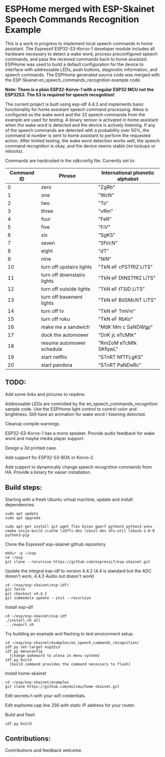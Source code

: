 # ESPHome merged with ESP-Skainet Speech Commands Recognition Example

This is a work in progress to implement local speech commands in home assistant.  The Espressif ESP32-S3-Korvo-1 developer module includes all hardware necessary to detect a wake word, process preconfigured speech commands, and pass the received commands back to home assistant.  ESPHome was used to build a default configuration for the device to interface with addressable LEDs, push buttons, diagnostic information, and speech commands.   The ESPHome generated source code was merged with the ESP-Skainet en_speech_commands_recognition example code.

**Note: There is a plain ESP32-Korvo-1 with a regular ESP32 MCU not the ESP32S3.  The S3 is required for speech recognition!**

The current project is built using esp-idf 4.4.3 and implements basic functionality for home assistant speech command  processing.  Alexa is configured as the wake word and the 32 speech commands from the example are used for testing.  A binary sensor is activated in home assistant when the wake word is detected and the device is actively listening.  If any of the speech commands are detected with a probability over 50%, the command id number is sent to home assistant to perform the requested action.  After limited testing, the wake word detection works well, the speech command recognition is okay, and the device seems stable (no lockups or reboots).  

Commands are hardcoded in the  sdkconfig file.  Currently set to:

| Command ID | Phrase                      | International phonetic alphabet |
| ---------- | --------------------------- | ------------------------------- |
| 0          | zero                        | "ZgRb"                          |
| 1          | one                         | "WcN"                           |
| 2          | two                         | "To"                            |
| 3          | three                       | "vRm"                           |
| 4          | four                        | "FeR"                           |
| 5          | five                        | "FiV"                           |
| 6          | six                         | "SgKS"                          |
| 7          | seven                       | "SfVcN"                         |
| 8          | eight                       | "dT"                            |
| 9          | nine                        | "NiN"                           |
| 10         | turn off  upstairs lights   | "TkN eF  cPSTfRZ LiTS"          |
| 11         | turn off  downstairs lights | "TkN eF  DtNSTfRZ LiTS"         |
| 12         | turn off  outside lights    | "TkN eF  tTSiD LiTS"            |
| 13         | turn off  basement lights   | "TkN eF  BdSMcNT LiTS"          |
| 14         | turn off tv                 | "TkN eF  TmVm"                  |
| 15         | turn off roku               | "TkN eF  RbKo"                  |
| 16         | make me a  sandwich         | "MdK Mm  c SaNDWgp"             |
| 17         | dock the  automower         | "DnK jc  eTcMtk"                |
| 18         | resume  automower schedule  | "RmZoM  eTcMtk SKfqwL"          |
| 19         | start netflix               | "STnRT  NfTFLgKS"               |
| 20         | start pandora               | "STnRT  PaNDeRc"                |

## TODO:

Add some links and pictures to readme.

Addressable LEDs are controlled by the en_speech_commands_recognition sample code.  Use the ESPHome light control to control color and brightness.  Still have an animation for wake word / listening detected.

Cleanup compile warnings.

ESP32-S3-Korvo-1 has a mono speaker.  Provide audio feedback for wake word and maybe media player support.

Design a 3d printed case.

Add support for ESP32-S3-BOX or Korvo-2.

Add support to dynamically change speech recognition commands from HA.  Provide a binary for easier installation.

## Build steps:

Starting with a fresh Ubuntu virtual machine, update and install dependencies.

```
sudo apt update
sudo apt upgrade

sudo apt-get install git wget flex bison gperf python3 python3-venv cmake ninja-build ccache libffi-dev libssl-dev dfu-util libusb-1.0-0 python3-pip
```

Clone the Espressif esp-skainet github repository.

```
mkdir -p ~/esp
cd ~/esp
git clone --recursive https://github.com/espressif/esp-skainet.git
```

Update the integral esp-idf to version 4.4.2 (4.4 is standard but the ADC doesn't work, 4.4.3 Audio out doesn't work)

```
cd ~/esp/esp-skainet/esp-idf/
git fetch
git checkout v4.4.2
git submodule update --init --recursive
```

Install esp-idf

```
cd ~/esp/esp-skainet/esp-idf
./install.sh all
. ./export.sh
```

Try building an example and flashing to test environment setup.

```
cd ~/esp/esp-skainet/examples/en_speech_commands_recognition/
idf.py set-target esp32s3
idf.py menuconfig
  [change wakeword to alexa in menu system]
idf.py build
  [build command provides the command necessary to flash]
```

Install home-skainet

```
cd ~/esp/esp-skainet/examples
git clone https://github.com/mulcmu/home-skainet.git
```

Edit secrets.h with your wifi credentials.

Edit esphome.cpp line 256 with static IP address for your router.

Build and flash

```
idf.py build
```

## Contributions:

Contributions and feedback welcome.
